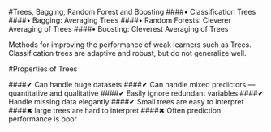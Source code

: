 #Trees, Bagging, Random Forest and Boosting
####• Classification Trees
####• Bagging: Averaging Trees
####• Random Forests: Cleverer Averaging of Trees
####• Boosting: Cleverest Averaging of Trees

Methods for improving the performance of weak learners such as Trees. Classification trees are adaptive and robust, but do not generalize well. 

#Properties of Trees

####✔ Can handle huge datasets
####✔ Can handle mixed predictors — quantitative and qualitative
####✔ Easily ignore redundant variables
####✔ Handle missing data elegantly
####✔ Small trees are easy to interpret
####✖ large trees are hard to interpret
####✖ Often prediction performance is poor